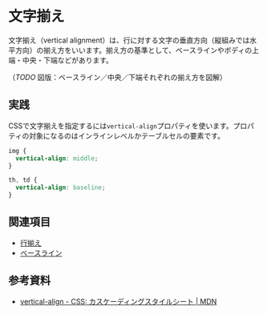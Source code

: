 # 文字揃え

文字揃え（vertical alignment）は、行に対する文字の垂直方向（縦組みでは水平方向）の揃え方をいいます。揃え方の基準として、ベースラインやボディの上端・中央・下端などがあります。

（*TODO* 図版：ベースライン／中央／下端それぞれの揃え方を図解）

## 実践

CSSで文字揃えを指定するには`vertical-align`プロパティを使います。プロパティの対象になるのはインラインレベルかテーブルセルの要素です。

```css
img {
  vertical-align: middle;
}

th, td {
  vertical-align: baseline;
}
```

## 関連項目

- [行揃え](./text-alignment.md)
- [ベースライン](./baseline.md)

## 参考資料

- [vertical-align - CSS: カスケーディングスタイルシート | MDN](https://developer.mozilla.org/ja/docs/Web/CSS/vertical-align)

